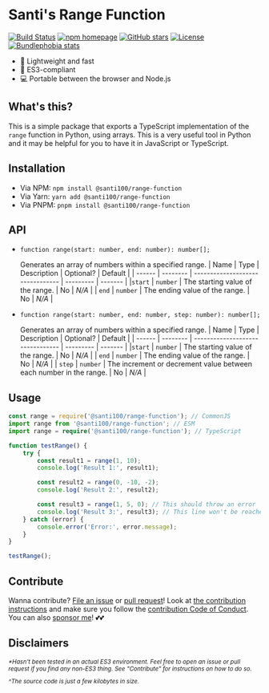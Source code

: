 # Santi's Range Function

[![Build Status][workflow badge]][repo actions]
[![npm homepage][npm badge]][npm home]
[![GitHub stars][stars badge]][repo url]
[![License][license badge]][repo url]
[![Bundlephobia stats][bundlephobia badge]][bundlephobia url]

[workflow badge]: https://github.com/santi100a/range-function/actions/workflows/ci.yml/badge.svg
[npm badge]: https://img.shields.io/npm/v/@santi100/range-function
[stars badge]: https://img.shields.io/github/stars/santi100a/range-function.svg
[license badge]: https://img.shields.io/github/license/santi100a/range-function.svg
[bundlephobia badge]: https://img.shields.io/bundlephobia/min/@santi100/range-function
[npm home]: https://npmjs.org/package/@santi100/range-function
[repo actions]: https://github.com/santi100a/range-function/actions
[repo url]: https://github.com/santi100a/range-function
[bundlephobia url]: https://bundlephobia.com/package/@santi100/range-function@latest

- 🚀 Lightweight and fast
- 👴 ES3-compliant
- 💻 Portable between the browser and Node.js

## What's this?

This is a simple package that exports a TypeScript implementation of the `range` function in Python,
using arrays. This is a very useful tool in Python and it may be helpful for you to have it in JavaScript
or TypeScript.

## Installation

- Via NPM: `npm install @santi100/range-function`
- Via Yarn: `yarn add @santi100/range-function`
- Via PNPM: `pnpm install @santi100/range-function`

## API

- `function range(start: number, end: number): number[];`

  Generates an array of numbers within a specified range.
  | Name | Type | Description | Optional? | Default |
  | ------ | -------- | -------------------------------- | --------- | ------- |
  |`start` | `number` | The starting value of the range. | No | _N/A_ |
  | `end` | `number` | The ending value of the range. | No | _N/A_ |

- `function range(start: number, end: number, step: number): number[];`

  Generates an array of numbers within a specified range.
  | Name | Type | Description | Optional? | Default |
  | ------ | -------- | -------------------------------- | --------- | ------- |
  |`start` | `number` | The starting value of the range. | No | _N/A_ |
  | `end` | `number` | The ending value of the range. | No | _N/A_ |
  | `step` | `number` | The increment or decrement value between each number in the range. | No | _N/A_ |

## Usage

```typescript
const range = require('@santi100/range-function'); // CommonJS
import range from '@santi100/range-function'; // ESM
import range = require('@santi100/range-function'); // TypeScript

function testRange() {
    try {
        const result1 = range(1, 10);
        console.log('Result 1:', result1);

        const result2 = range(0, -10, -2);
        console.log('Result 2:', result2);

        const result3 = range(1, 5, 0); // This should throw an error
        console.log('Result 3:', result3); // This line won't be reached due to the error
    } catch (error) {
        console.error('Error:', error.message);
    }
}

testRange();
```

## Contribute

Wanna contribute? [File an issue](https://github.com/santi100/range-function/issues) or [pull request](https://github.com/santi100/range-function/pulls)!
Look at [the contribution instructions](CONTRIBUTING.md) and make sure you follow the [contribution Code of Conduct](CODE_OF_CONDUCT.md).
You can also [sponsor me](https://github.com/sponsors/santi100a)! 💕💕

## Disclaimers

<sub>

_\*Hasn't been tested in an actual ES3 environment. Feel free to open an issue or pull request if you find any non-ES3 thing. See "Contribute" for instructions on how to do so._

_\^The source code is just a few kilobytes in size._

</sub>
